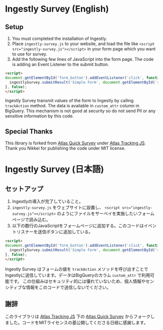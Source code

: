# Ingestly Survey (English)


## Setup
1. You must completed the installation of Ingestly.
2. Place `ingestly-survey.js` to your website, and load the file like `<script src="ingestly-survey.js"></script>` in your form page which you want to use for survey.
3. Add the following few lines of JavaScript into the form page. The code is adding an Event Listener to the submit button.

```html
<script>
document.getElementById('form_button').addEventListener('click', function(){
  ingestlySurvey.submitResult('Simple Form', document.getElementById('simple_form'));
}, false);
</script>
```

Ingestly Survey transmit values of the form to Ingestly by calling `trackAction` method. The data is available in `custom_attr` column in BigQuery.
This mechanism is not good at security so do not send PII or any sensitive information by this code.

## Special Thanks

This library is forked from [Atlas Quick Survey](https://github.com/Nikkei/atlas-tracking-js/blob/master/plugins/QuickSurvey/aqs.js) under [Atlas Tracking JS](https://github.com/Nikkei/atlas-tracking-js/). Thank you Nikkei for publishing the code under MIT license.


# Ingestly Survey (日本語)

## セットアップ
1. Ingestlyの導入が完了していること。
2. `ingestly-survey.js` をウェブサイトに設置し、 `<script src="ingestly-survey.js"></script>` のようにファイルをサーベイを実施したいフォームページで読み込む。
3. 以下の数行のJavaScriptをフォームページに追加する。このコードはイベントリスナーを送信ボタンに追加している。

```html
<script>
document.getElementById('form_button').addEventListener('click', function(){
  ingestlySurvey.submitResult('Simple Form', document.getElementById('simple_form'));
}, false);
</script>
```

Ingestly Survey はフォームの値を `trackAction` メソッドを呼び出すことでIngestlyに送信しています。データはBigQueryのカラム `custom_attr` で利用可能です。
この仕組みはセキュリティ的には優れていないため、個人情報やセンシティブな情報をこのコードで送信しないでください。


## 謝辞

このライブラリは [Atlas Tracking JS](https://github.com/Nikkei/atlas-tracking-js/) 下の [Atlas Quick Survey](https://github.com/Nikkei/atlas-tracking-js/blob/master/plugins/QuickSurvey/aqs.js) からフォークしました。コードをMITライセンスの基公開してくださる日経に感謝します。
